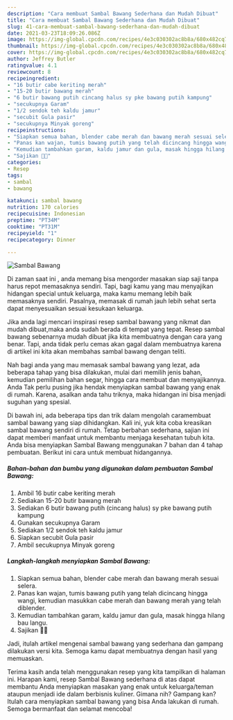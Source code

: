 ```yaml
---
description: "Cara membuat Sambal Bawang Sederhana dan Mudah Dibuat"
title: "Cara membuat Sambal Bawang Sederhana dan Mudah Dibuat"
slug: 41-cara-membuat-sambal-bawang-sederhana-dan-mudah-dibuat
date: 2021-03-23T18:09:26.086Z
image: https://img-global.cpcdn.com/recipes/4e3c030302ac8b8a/680x482cq70/sambal-bawang-foto-resep-utama.jpg
thumbnail: https://img-global.cpcdn.com/recipes/4e3c030302ac8b8a/680x482cq70/sambal-bawang-foto-resep-utama.jpg
cover: https://img-global.cpcdn.com/recipes/4e3c030302ac8b8a/680x482cq70/sambal-bawang-foto-resep-utama.jpg
author: Jeffrey Butler
ratingvalue: 4.1
reviewcount: 8
recipeingredient:
- "16 butir cabe keriting merah"
- "15-20 butir bawang merah"
- "6 butir bawang putih cincang halus sy pke bawang putih kampung"
- "secukupnya Garam"
- "1/2 sendok teh kaldu jamur"
- "secubit Gula pasir"
- "secukupnya Minyak goreng"
recipeinstructions:
- "Siapkan semua bahan, blender cabe merah dan bawang merah sesuai selera."
- "Panas kan wajan, tumis bawang putih yang telah dicincang hingga wangi, kemudian masukkan cabe merah dan bawang merah yang telah diblender."
- "Kemudian tambahkan garam, kaldu jamur dan gula, masak hingga hilang bau langu."
- "Sajikan 👩‍🍳"
categories:
- Resep
tags:
- sambal
- bawang

katakunci: sambal bawang 
nutrition: 170 calories
recipecuisine: Indonesian
preptime: "PT34M"
cooktime: "PT31M"
recipeyield: "1"
recipecategory: Dinner

---
```



![Sambal Bawang](https://img-global.cpcdn.com/recipes/4e3c030302ac8b8a/680x482cq70/sambal-bawang-foto-resep-utama.jpg)

Di zaman  saat ini , anda memang bisa mengorder masakan siap saji tanpa harus repot memasaknya sendiri. Tapi, bagi kamu yang mau menyajikan hidangan special untuk keluarga, maka kamu memang lebih baik memasaknya sendiri. Pasalnya, memasak di rumah jauh lebih sehat serta dapat menyesuaikan sesuai kesukaan keluarga.

Jika anda lagi mencari inspirasi resep sambal bawang yang nikmat dan mudah dibuat,maka anda sudah berada di tempat yang tepat. Resep sambal bawang  sebenarnya mudah dibuat jika kita membuatnya dengan cara yang benar. Tapi, anda tidak perlu cemas akan gagal dalam membuatnya 
karena di artikel ini kita akan membahas sambal bawang dengan teliti.  



Nah bagi anda yang mau memasak sambal bawang yang lezat, ada beberapa tahap yang bisa dilakukan, mulai dari memilih jenis bahan, kemudian pemilihan bahan segar, hingga cara membuat dan menyajikannya. Anda Tak perlu pusing jika hendak menyiapkan sambal bawang yang enak di rumah. Karena, asalkan anda  tahu triknya, maka hidangan ini bisa menjadi suguhan yang spesial.

Di bawah ini, ada beberapa tips dan trik dalam mengolah caramembuat sambal bawang yang siap dihidangkan. Kali ini, yuk kita coba kreasikan sambal bawang sendiri di rumah. Tetap berbahan sederhana, sajian ini dapat memberi manfaat untuk membantu menjaga kesehatan tubuh kita. Anda bisa menyiapkan Sambal Bawang menggunakan 7 bahan dan 4 tahap pembuatan. Berikut ini cara untuk membuat hidangannya.

<!--inarticleads1-->

##### Bahan-bahan dan bumbu yang digunakan dalam pembuatan Sambal Bawang:

1. Ambil 16 butir cabe keriting merah
1. Sediakan 15-20 butir bawang merah
1. Sediakan 6 butir bawang putih (cincang halus) sy pke bawang putih kampung
1. Gunakan secukupnya Garam
1. Sediakan 1/2 sendok teh kaldu jamur
1. Siapkan secubit Gula pasir
1. Ambil secukupnya Minyak goreng




<!--inarticleads2-->

##### Langkah-langkah menyiapkan Sambal Bawang:

1. Siapkan semua bahan, blender cabe merah dan bawang merah sesuai selera.
1. Panas kan wajan, tumis bawang putih yang telah dicincang hingga wangi, kemudian masukkan cabe merah dan bawang merah yang telah diblender.
1. Kemudian tambahkan garam, kaldu jamur dan gula, masak hingga hilang bau langu.
1. Sajikan 👩‍🍳




Jadi, itulah artikel mengenai  sambal bawang  yang sederhana dan gampang dilakukan versi kita. Semoga kamu dapat membuatnya dengan hasil yang memuaskan. 

Terima kasih anda telah menggunakan resep yang kita tampilkan di halaman ini. Harapan kami, resep  Sambal Bawang sederhana di atas dapat membantu Anda menyiapkan masakan yang enak untuk keluarga/teman ataupun menjadi ide dalam berbisnis kuliner. Gimana nih? Gampang kan? Itulah cara menyiapkan sambal bawang yang bisa Anda lakukan di rumah. Semoga bermanfaat dan selamat mencoba!

